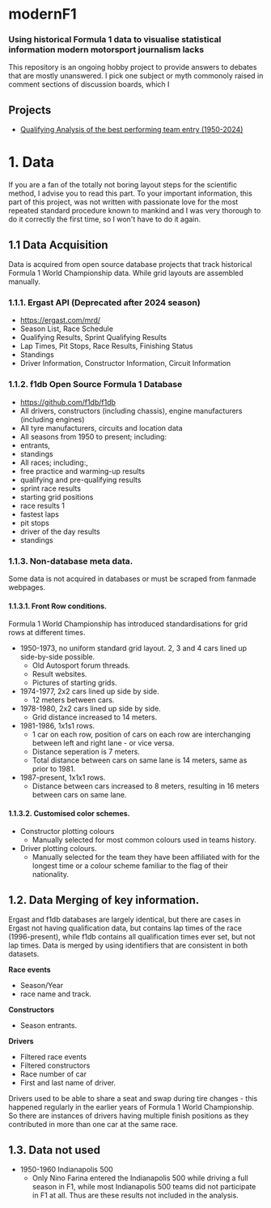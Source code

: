 # modernF1

### Using historical Formula 1 data to visualise statistical information modern motorsport journalism lacks

This repository is an ongoing hobby project to provide answers to debates that are mostly unanswered. I pick one subject or myth commonoly raised in comment sections of discussion boards, which I 

## Projects
- [Qualifying Analysis of the best performing team entry (1950-2024)](https://github.com/Bjartur-I-Dali-Udbo/modernF1/blob/main/qualifying_analysis.md)


# 1. Data
If you are a fan of the totally not boring layout steps for the scientific method, I advise you to read this part. To your important information, this part of this project, was not written with passionate love for the most repeated standard procedure known to mankind and I was very thorough to do it correctly the first time, so I won't have to do it again.

## 1.1 Data Acquisition

Data is acquired from open source database projects that track historical Formula 1 World Championship data. While grid layouts are assembled manually.

### 1.1.1. Ergast API (Deprecated after 2024 season)
- https://ergast.com/mrd/
- Season List, Race Schedule  
- Qualifying Results, Sprint Qualifying Results  
- Lap Times, Pit Stops, Race Results, Finishing Status  
- Standings  
- Driver Information, Constructor Information, Circuit Information  


### 1.1.2. f1db Open Source Formula 1 Database
- https://github.com/f1db/f1db
- All drivers, constructors (including chassis), engine manufacturers (including engines)  
- All tyre manufacturers, circuits and location data  
- All seasons from 1950 to present; including:  
- entrants,  
- standings  
- All races; including:,  
- free practice and warming-up results  
- qualifying and pre-qualifying results  
- sprint race results  
- starting grid positions  
- race results  1
- fastest laps  
- pit stops  
- driver of the day results  
- standings

### 1.1.3. Non-database meta data.
Some data is not acquired in databases or must be scraped from fanmade webpages.

#### 1.1.3.1. Front Row conditions.
Formula 1 World Championship has introduced standardisations for grid rows at different times.
- 1950-1973, no uniform standard grid layout. 2, 3 and 4 cars lined up side-by-side possible.
  - Old Autosport forum threads.
  - Result websites.
  - Pictures of starting grids.
- 1974-1977, 2x2 cars lined up side by side.
  - 12 meters between cars.
- 1978-1980, 2x2 cars lined up side by side.
  - Grid distance increased to 14 meters. 
- 1981-1986, 1x1s1 rows.
  - 1 car on each row, position of cars on each row are interchanging between left and right lane - or vice versa.
  - Distance seperation is 7 meters.
  - Total distance between cars on same lane is 14 meters, same as prior to 1981.
- 1987-present, 1x1x1 rows.
  - Distance between cars increased to 8 meters, resulting in 16 meters between cars on same lane.

#### 1.1.3.2. Customised color schemes.
- Constructor plotting colours
  - Manually selected for most common colours used in teams history.
- Driver plotting colours.
  - Manually selected for the team they have been affiliated with for the longest time or a colour scheme familiar to the flag of their nationality.

## 1.2. Data Merging of key information.
Ergast and f1db databases are largely identical, but there are cases in Ergast not having qualification data, but contains lap times of the race (1996-present), while f1db contains all qualification times ever set, but not lap times. Data is merged by using identifiers that are consistent in both datasets.  

**Race events**  
- Season/Year  
- race name and track.

**Constructors**
- Season entrants.

**Drivers**
- Filtered race events
- Filtered constructors
- Race number of car
- First and last name of driver.  

Drivers used to be able to share a seat and swap during tire changes - this happened regularly in the earlier years of Formula 1 World Championship. So there are instances of drivers having multiple finish positions as they contributed in more than one car at the same race.

## 1.3. Data not used
- 1950-1960 Indianapolis 500
  - Only Nino Farina entered the Indianapolis 500 while driving a full season in F1, while most Indianapolis 500 teams did not participate in F1 at all. Thus are these results not included in the analysis.
